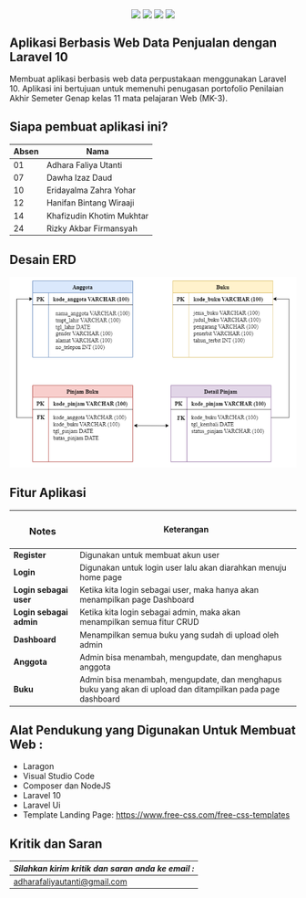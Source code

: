 <p align="center">
<img align="center" src="http://ForTheBadge.com/images/badges/built-with-love.svg"> <img align="center" src="http://ForTheBadge.com/images/badges/uses-html.svg"> <img align="center" src="http://ForTheBadge.com/images/badges/makes-people-smile.svg"> <img align="center" src="http://ForTheBadge.com/images/badges/built-by-developers.svg">
</p>

## Aplikasi Berbasis Web Data Penjualan dengan Laravel 10

Membuat aplikasi berbasis web data perpustakaan menggunakan Laravel 10. Aplikasi ini bertujuan untuk memenuhi penugasan portofolio Penilaian Akhir Semeter Genap kelas 11 mata pelajaran Web (MK-3).

## Siapa pembuat aplikasi ini?

| Absen  |  Nama                       |
|--------|-----------------------------|
| 01     | Adhara Faliya Utanti        |
| 07     | Dawha Izaz Daud             |
| 10     | Eridayalma Zahra Yohar      |
| 12     | Hanifan Bintang Wiraaji     |
| 14     | Khafizudin Khotim Mukhtar   |
| 24     | Rizky Akbar Firmansyah      |

## Desain ERD

<img src="public/asset/img/Design ERD.png" alt="Desain ERD">


## Fitur Aplikasi

|<h3>Notes  </h3>       |       Keterangan                                                                  |
|-----------------------|-----------------------------------------------------------------------------------|
|<b>Register            | </b>Digunakan untuk membuat akun user                                             |
|<b>Login               | </b>Digunakan untuk login user lalu akan diarahkan menuju home page               |
|<b>Login sebagai user  | </b>Ketika kita login sebagai user, maka hanya akan menampilkan page Dashboard    |
|<b>Login sebagai admin | </b>Ketika kita login sebagai admin, maka akan menampilkan semua fitur CRUD       |
|<b>Dashboard           | </b>Menampilkan semua buku yang sudah di upload oleh admin                        |
|<b>Anggota             | </b> Admin bisa menambah, mengupdate, dan menghapus anggota                       |
|<b>Buku                | </b> Admin bisa menambah, mengupdate, dan menghapus buku yang akan di upload dan ditampilkan pada page dashboard|


## Alat Pendukung yang Digunakan Untuk Membuat Web :

-   Laragon
-   Visual Studio Code
-   Composer dan NodeJS
-   Laravel 10
-   Laravel Ui
-   Template Landing Page: https://www.free-css.com/free-css-templates


## Kritik dan Saran

| *_Silahkan kirim kritik dan saran anda ke email :_*  |
|------------------------------------------------------|
| adharafaliyautanti@gmail.com                              |
